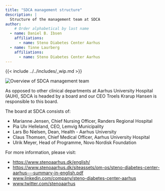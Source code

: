 ```yaml
---
title: "SDCA management structure"
description: |
  Structure of the management team at SDCA
author:
    # Order alphabetical by last name
  - name: Daniel B. Ibsen
    affiliations: 
      - name: Steno Diabetes Center Aarhus
  - name: Tinne Laurberg
    affiliations: 
      - name: Steno Diabetes Center Aarhus
---
```


{{< include ../../includes/_wip.md >}}

![Overview of SDCA management
team](../../images/sdca-management-structure.jpg)

As opposed to other clinical departments at Aarhus University Hospital
(AUH), SDCA is headed by a board and our CEO Troels Krarup Hansen is
responsible to this board.

The board at SDCA consists of:

-   Marianne Jensen, Chief Nursing Officer, Randers Regional Hospital
-   Pia Ulv Helleland, CEO, Lemvig Municipality
-   Lars Bo Nielsen, Dean, Health - Aarhus University
-   Claus Thomsen, Chief Medical Officer, Aarhus University Hospital
-   Ulrik Meyer, Head of Programme, Novo Nordisk Foundation

For more information, please visit:

-   https://www.stenoaarhus.dk/english/
-   https://www.stenoaarhus.dk/siteassets/om-os/steno-diabetes-center-aarhus---summary-in-english.pdf
-   www.linkedin.com/company/steno-diabetes-center-aarhus
-   www.twitter.com/stenoaarhus
